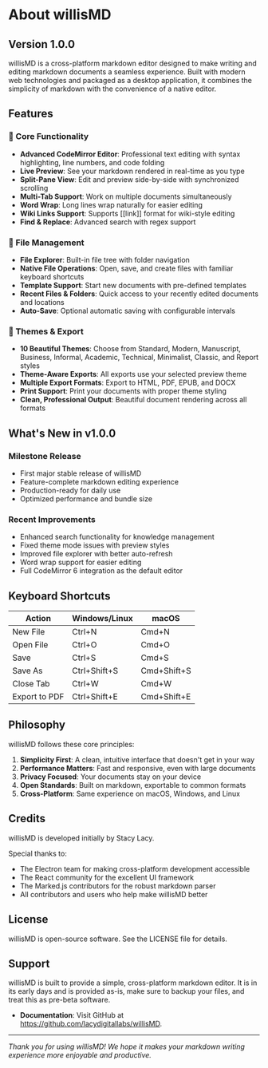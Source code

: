 # About willisMD

## Version 1.0.0

willisMD is a cross-platform markdown editor designed to make writing and editing markdown documents a seamless experience. Built with modern web technologies and packaged as a desktop application, it combines the simplicity of markdown with the convenience of a native editor.

## Features

### 🎯 Core Functionality
- **Advanced CodeMirror Editor**: Professional text editing with syntax highlighting, line numbers, and code folding
- **Live Preview**: See your markdown rendered in real-time as you type
- **Split-Pane View**: Edit and preview side-by-side with synchronized scrolling
- **Multi-Tab Support**: Work on multiple documents simultaneously
- **Word Wrap**: Long lines wrap naturally for easier editing
- **Wiki Links Support**: Supports [[link]] format for wiki-style editing
- **Find & Replace**: Advanced search with regex support

### 📁 File Management
- **File Explorer**: Built-in file tree with folder navigation
- **Native File Operations**: Open, save, and create files with familiar keyboard shortcuts
- **Template Support**: Start new documents with pre-defined templates
- **Recent Files & Folders**: Quick access to your recently edited documents and locations
- **Auto-Save**: Optional automatic saving with configurable intervals

### 🎨 Themes & Export
- **10 Beautiful Themes**: Choose from Standard, Modern, Manuscript, Business, Informal, Academic, Technical, Minimalist, Classic, and Report styles
- **Theme-Aware Exports**: All exports use your selected preview theme
- **Multiple Export Formats**: Export to HTML, PDF, EPUB, and DOCX
- **Print Support**: Print your documents with proper theme styling
- **Clean, Professional Output**: Beautiful document rendering across all formats

## What's New in v1.0.0

### Milestone Release
- First major stable release of willisMD
- Feature-complete markdown editing experience
- Production-ready for daily use
- Optimized performance and bundle size

### Recent Improvements
- Enhanced search functionality for knowledge management
- Fixed theme mode issues with preview styles
- Improved file explorer with better auto-refresh
- Word wrap support for easier editing
- Full CodeMirror 6 integration as the default editor

## Keyboard Shortcuts

| Action | Windows/Linux | macOS |
|--------|--------------|-------|
| New File | Ctrl+N | Cmd+N |
| Open File | Ctrl+O | Cmd+O |
| Save | Ctrl+S | Cmd+S |
| Save As | Ctrl+Shift+S | Cmd+Shift+S |
| Close Tab | Ctrl+W | Cmd+W |
| Export to PDF | Ctrl+Shift+E | Cmd+Shift+E |

## Philosophy

willisMD follows these core principles:

1. **Simplicity First**: A clean, intuitive interface that doesn't get in your way
2. **Performance Matters**: Fast and responsive, even with large documents
3. **Privacy Focused**: Your documents stay on your device
4. **Open Standards**: Built on markdown, exportable to common formats
5. **Cross-Platform**: Same experience on macOS, Windows, and Linux

## Credits

willisMD is developed initially by Stacy Lacy.

Special thanks to:
- The Electron team for making cross-platform development accessible
- The React community for the excellent UI framework
- The Marked.js contributors for the robust markdown parser
- All contributors and users who help make willisMD better

## License

willisMD is open-source software. See the LICENSE file for details.

## Support
willisMD is built to provide a simple, cross-platform markdown editor.  It is in its early days and is provided as-is, make sure to backup your files, and treat this as pre-beta software.

- **Documentation**: Visit GitHub at https://github.com/lacydigitallabs/willisMD.

---

*Thank you for using willisMD! We hope it makes your markdown writing experience more enjoyable and productive.*